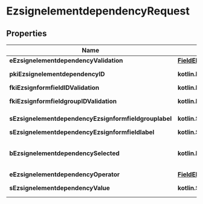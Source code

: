 
# EzsignelementdependencyRequest

## Properties
| Name | Type | Description | Notes |
| ------------ | ------------- | ------------- | ------------- |
| **eEzsignelementdependencyValidation** | [**FieldEEzsignelementdependencyValidation**](FieldEEzsignelementdependencyValidation.md) |  |  |
| **pkiEzsignelementdependencyID** | **kotlin.Int** | The unique ID of the Ezsignelementdependency |  [optional] |
| **fkiEzsignformfieldIDValidation** | **kotlin.Int** | The unique ID of the Ezsignformfield |  [optional] |
| **fkiEzsignformfieldgroupIDValidation** | **kotlin.Int** | The unique ID of the Ezsignformfieldgroup |  [optional] |
| **sEzsignelementdependencyEzsignformfieldgrouplabel** | **kotlin.String** | The Label for the Ezsignformfieldgroup |  [optional] |
| **sEzsignelementdependencyEzsignformfieldlabel** | **kotlin.String** | The Label for the Ezsignformfield |  [optional] |
| **bEzsignelementdependencySelected** | **kotlin.Boolean** | Whether if it&#39;s selected or not when using eEzsignelementdependencyValidation &#x3D; Selected |  [optional] |
| **eEzsignelementdependencyOperator** | [**FieldEEzsignelementdependencyOperator**](FieldEEzsignelementdependencyOperator.md) |  |  [optional] |
| **sEzsignelementdependencyValue** | **kotlin.String** | The value of the Ezsignelementdependency |  [optional] |



